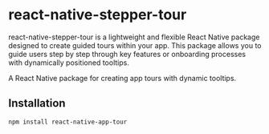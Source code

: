 # react-native-stepper-tour
react-native-stepper-tour is a lightweight and flexible React Native package designed to create guided tours within your app. This package allows you to guide users step by step through key features or onboarding processes with dynamically positioned tooltips.


A React Native package for creating app tours with dynamic tooltips.

## Installation

```bash
npm install react-native-app-tour
